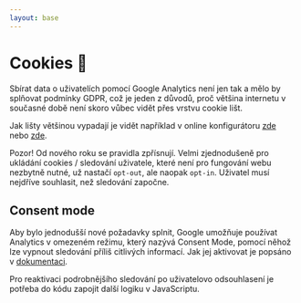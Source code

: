 ```yaml
---
layout: base
---
```


# Cookies 🍪

Sbírat data o uživatelích pomocí Google Analytics není jen tak a mělo by splňovat podmínky GDPR, což je jeden z důvodů, proč většina internetu v současné době není skoro vůbec vidět přes vrstvu cookie lišt.

Jak lišty většinou vypadají je vidět například v online konfigurátoru [zde](https://www.cookie-lista.cz/) nebo [zde](https://cookie-bar.eu/).

Pozor! Od nového roku se pravidla zpřísnují. Velmi zjednodušeně pro ukládání cookies / sledování uživatele, které není pro fungování webu nezbytně nutné, už nastačí `opt-out`, ale naopak `opt-in`. Uživatel musí nejdříve souhlasit, než sledování započne.

## Consent mode

Aby bylo jednodušší nové požadavky splnit, Google umožňuje používat Analytics v omezeném režimu, který nazývá Consent Mode, pomocí něhož lze vypnout sledování příliš citlivých informací. Jak jej aktivovat je popsáno v [dokumentaci](https://developers.google.com/tag-platform/devguides/consent#configure_default_behavior).

Pro reaktivaci podrobnějšího sledování po uživatelovo odsouhlasení je potřeba do kódu zapojit další logiku v JavaScriptu.
